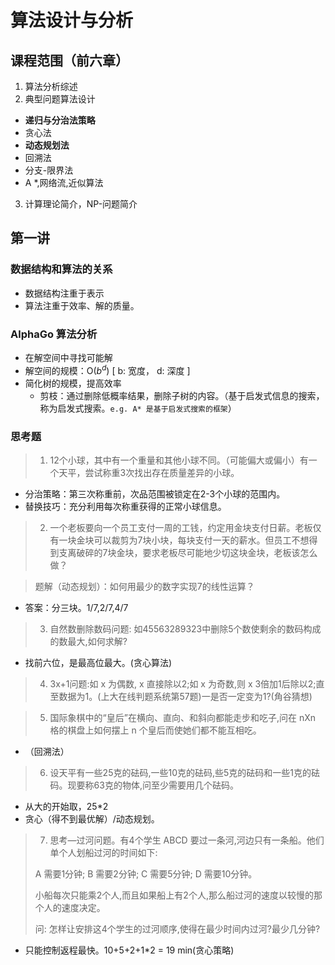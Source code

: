# 算法设计与分析
## 课程范围（前六章）
1. 算法分析综述
2. 典型问题算法设计
- **递归与分治法策略**
- 贪心法
- **动态规划法**
- 回溯法
- 分支-限界法
- A *,网络流,近似算法
3. 计算理论简介，NP-问题简介

## 第一讲
### 数据结构和算法的关系
- 数据结构注重于表示
- 算法注重于效率、解的质量。

### AlphaGo 算法分析
- 在解空间中寻找可能解
- 解空间的规模：O($b^d$)  [ b: 宽度， d: 深度 ]
- 简化树的规模，提高效率
  - 剪枝：通过删除低概率结果，删除子树的内容。（基于启发式信息的搜索，称为启发式搜索。`e.g. A* 是基于启发式搜索的框架`）

### 思考题
>1. 12个小球，其中有一个重量和其他小球不同。（可能偏大或偏小）有一个天平，尝试称重3次找出存在质量差异的小球。
- 分治策略：第三次称重前，次品范围被锁定在2-3个小球的范围内。
- 替换技巧：充分利用每次称重获得的正常小球信息。

>2.  一个老板要向一个员工支付一周的工钱，约定用金块支付日薪。老板仅有一块金块可以裁剪为7块小块，每块支付一天的薪水。但员工不想得到支离破碎的7块金块，要求老板尽可能地少切这块金块，老板该怎么做？

>  题解（动态规划）：如何用最少的数字实现7的线性运算？

- 答案：分三块。1/7,2/7,4/7

>3. 自然数删除数码问题:
>如45563289323中删除5个数使剩余的数码构成的数最大,如何求解?

- 找前六位，是最高位最大。(贪心算法)

>4. 3x+1问题:如 x 为偶数, x 直接除以2;如 x 为奇数,则 x 3倍加1后除以2;直至数据为1。(上大在线判题系统第57题)一是否一定变为1?(角谷猜想)

>5. 国际象棋中的“皇后”在横向、直向、和斜向都能走步和吃子,问在 nXn 格的棋盘上如何摆上 n 个皇后而使她们都不能互相吃。
- （回溯法）


>6. 设天平有一些25克的砝码,一些10克的砝码,些5克的砝码和一些1克的砝码。现要称63克的物体,问至少需要用几个砝码。
- 从大的开始取，25*2
- 贪心（得不到最优解）/动态规划。

>7. 思考—过河问题。有4个学生 ABCD 要过一条河,河边只有一条船。他们单个人划船过河的时间如下:
>
> A 需要1分钟; B 需要2分钟; C 需要5分钟; D 需要10分钟。
> 
>小船每次只能乘2个人,而且如果船上有2个人,那么船过河的速度以较慢的那个人的速度决定。
>
> 问:  怎样让安排这4个学生的过河顺序,使得在最少时间内过河?最少几分钟?

- 只能控制返程最快。10+5+2+1*2 = 19 min(贪心策略)

